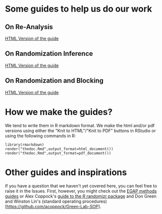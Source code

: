 # Some guides to help us do our work


## On Re-Analysis

[HTML Version of the guide](http://htmlpreview.github.io/?https://github.com/sbstusa/guides/blob/master/reanalysis.html)

## On Randomization Inference

[HTML Version of the guide](http://htmlpreview.github.io/?https://github.com/sbstusa/guides/blob/master/Randomization-Inference-primer-for-SBST.html)


## On Randomization and Blocking 

[HTML Version of the guide](http://htmlpreview.github.io/?https://github.com/sbstusa/guides/blob/master/randomization.html)

# How we make the guides?

We tend to write them in R markdown format. We make the html and/or pdf versions using either the "Knit to HTML"/"Knit to PDF" buttons in RStudio or using the following commands in R:

```
library(rmarkdown)
render("thedoc.Rmd",output_format=html_document())
render("thedoc.Rmd",output_format=pdf_document())
```

# Other guides and inspirations

If you have a question that we haven't yet covered here, you can feel free to raise it in the Issues. First, however, you might check out the [EGAP methods guides]() or Alex Coppock's [guide to the R randomizr package](http://www.columbia.edu/~ac3242/randomizr_vignette.html) and Don Green and Winston Lin's (standard operating procedures)[https://github.com/acoppock/Green-Lab-SOP].

